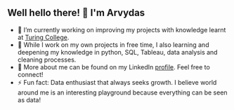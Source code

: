 ## Well hello there! 👋 I'm Arvydas

<!--
**ArvydasKacinas/ArvydasKacinas** is a ✨ _special_ ✨ repository because its `README.md` (this file) appears on your GitHub profile.
-->

- 🔭 I’m currently working on improving my projects with knowledge learnt at [Turing College](https://www.turingcollege.com/).
- 🌱 While I work on my own projects in free time, I also learning and deepening my knowledge in python, SQL, Tableau, data analysis and cleaning processes.
- 💬 More about me can be found on my LinkedIn [profile](https://www.linkedin.com/in/arvydaskacinas/). Feel free to connect!
- ⚡ Fun fact: Data enthusiast that always seeks growth. I believe world around me is an interesting playground because everything can be seen as data!

